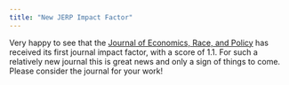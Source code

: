 ```yaml
---
title: "New JERP Impact Factor"
---
```

Very happy to see that the <a href="https://link.springer.com/journal/41996">Journal of Economics, Race, and Policy</a> has received its first journal impact factor, with a score of 1.1. For such a relatively new journal this is great news and only a sign of things to come. Please consider the journal for your work!
